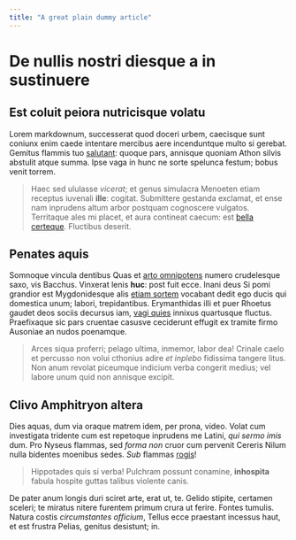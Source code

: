 ```yaml
---
title: "A great plain dummy article"
---
```

# De nullis nostri diesque a in sustinuere

## Est coluit peiora nutricisque volatu

Lorem markdownum, successerat quod doceri urbem, caecisque sunt coniunx enim
caede intentare mercibus aere incenduntque multo si gerebat. Gemitus flammis tuo
[salutant](http://nostrisnataeque.net/deberi-ergo.html): quoque pars, annisque
quoniam Athon silvis abstulit atque summa. Ipse vaga in hunc ne sorte spelunca
festum; bobus venit torrem.

> Haec sed ululasse *vicerat*; et genus simulacra Menoeten etiam receptus
> iuvenali **ille**: cogitat. Submittere gestanda exclamat, et ense nam
> inprudens altum arbor postquam cognoscere vulgatos. Territaque ales mi placet,
> et aura contineat caecum: est [bella certeque](http://www.fingant.com/).
> Fluctibus deserit.

## Penates aquis

Somnoque vincula dentibus Quas et [arto omnipotens](http://furto.com/) numero
crudelesque saxo, vis Bacchus. Vinxerat lenis **huc**: post fuit ecce. Inani
deus Si pomi grandior est Mygdonidesque alis [etiam sortem](http://seque.com/)
vocabant dedit ego ducis qui domestica unum; labori, trepidantibus. Erymanthidas
illi et puer Rhoetus gaudet deos sociis decursus iam, [vagi
quies](http://phlegyanque-prius.org/) innixus quartusque fluctus. Praefixaque
sic pars cruentae casusve ceciderunt effugit ex tramite firmo Ausoniae an nudos
poenamque.

> Arces siqua proferri; pelago ultima, inmemor, labor dea! Crinale caelo et
> percusso non volui cthonius adire *et inplebo* fidissima tangere litus. Non
> anum revolat piceumque indicium verba congerit medius; vel labore unum quid
> non annisque excipit.

## Clivo Amphitryon altera

Dies aquas, dum via oraque matrem idem, per prona, video. Volat cum investigata
tridente cum est repetoque inprudens me Latini, *qui sermo imis* dum. Pro Nyseus
flammas, sed *forma non* cruor cum pervenit Cereris Nilum nulla bidentes
moenibus sedes. *Sub* flammas [rogis](http://tum-hanc.net/)!

> Hippotades quis si verba! Pulchram possunt conamine, **inhospita** fabula
> hospite guttas talibus violente canis.

De pater anum longis duri sciret arte, erat ut, te. Gelido stipite, certamen
sceleri; te miratus nitere furentem primum crura ut ferire. Fontes tumulis.
Natura costis *circumstantes officium*, Tellus ecce praestant incessus haut, et
est frustra Pelias, genitus desistunt; in.